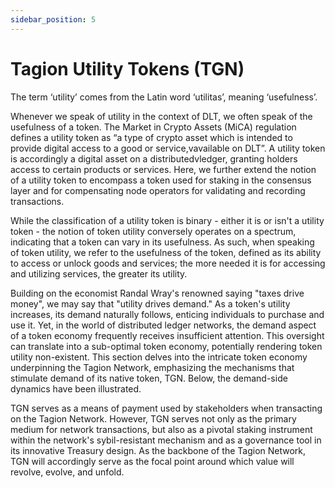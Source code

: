 ```yaml
---
sidebar_position: 5
---
```


# Tagion Utility Tokens (TGN)

The term ‘utility’ comes from the Latin word ‘utilitas’, meaning ‘usefulness’. 

Whenever we speak of utility in the context of DLT, we often speak of the usefulness of a token. 
The Market in Crypto Assets (MiCA) regulation defines a utility token as “a type of crypto asset which is intended to provide digital access to a good or service,vavailable on DLT”. A utility token is accordingly a digital asset on a distributedvledger, granting holders access to certain products or services. Here, we further extend the notion of a utility token to encompass a token used for staking in the consensus layer and for compensating node operators for validating and recording transactions. 

While the classification of a utility token is binary - either it is or isn't a utility token - the notion of token utility conversely operates on a spectrum, indicating that a token can vary in its usefulness. As such, when speaking of token utility, we refer to the usefulness of the token, defined as its ability to access or unlock goods and services; the more needed it is for accessing and utilizing services, the greater its utility. 

Building on the economist Randal Wray's renowned saying "taxes drive money", we may say that "utility drives demand." As a token's utility increases, its demand naturally follows, enticing individuals to purchase and use it. Yet, in the world of distributed ledger networks, the demand aspect of a token economy frequently receives insufficient attention. This oversight can translate into a sub-optimal token economy, potentially rendering token utility non-existent. This section delves into the intricate token economy underpinning the Tagion Network, emphasizing the mechanisms that stimulate demand of its native token, TGN. Below, the demand-side dynamics have been illustrated.  

TGN serves as a means of payment used by stakeholders when transacting on the Tagion Network. However, TGN serves not only as the primary medium for network transactions, but also as a pivotal staking instrument within the network's sybil-resistant mechanism and as a governance tool in its innovative Treasury design. As the backbone of the Tagion Network, TGN will accordingly serve as the focal point around which value will revolve, evolve, and unfold. 
